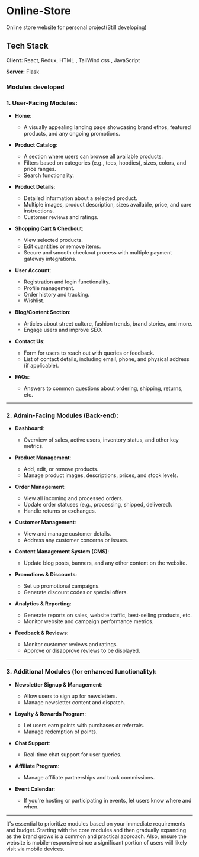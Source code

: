 # Online-Store
Online store website for personal project(Still developing)

## Tech Stack

**Client:** React, Redux, HTML , TailWind css , JavaScript

**Server:** Flask

### Modules developed

### **1. User-Facing Modules:**

- **Home**: 
  - A visually appealing landing page showcasing brand ethos, featured products, and any ongoing promotions.

- **Product Catalog**: 
  - A section where users can browse all available products.
  - Filters based on categories (e.g., tees, hoodies), sizes, colors, and price ranges.
  - Search functionality.

- **Product Details**:
  - Detailed information about a selected product.
  - Multiple images, product description, sizes available, price, and care instructions.
  - Customer reviews and ratings.

- **Shopping Cart & Checkout**:
  - View selected products.
  - Edit quantities or remove items.
  - Secure and smooth checkout process with multiple payment gateway integrations.

- **User Account**:
  - Registration and login functionality.
  - Profile management.
  - Order history and tracking.
  - Wishlist.

- **Blog/Content Section**:
  - Articles about street culture, fashion trends, brand stories, and more.
  - Engage users and improve SEO.

- **Contact Us**:
  - Form for users to reach out with queries or feedback.
  - List of contact details, including email, phone, and physical address (if applicable).
  
- **FAQs**:
  - Answers to common questions about ordering, shipping, returns, etc.

---

### **2. Admin-Facing Modules (Back-end)**:

- **Dashboard**:
  - Overview of sales, active users, inventory status, and other key metrics.

- **Product Management**:
  - Add, edit, or remove products.
  - Manage product images, descriptions, prices, and stock levels.

- **Order Management**:
  - View all incoming and processed orders.
  - Update order statuses (e.g., processing, shipped, delivered).
  - Handle returns or exchanges.

- **Customer Management**:
  - View and manage customer details.
  - Address any customer concerns or issues.

- **Content Management System (CMS)**:
  - Update blog posts, banners, and any other content on the website.

- **Promotions & Discounts**:
  - Set up promotional campaigns.
  - Generate discount codes or special offers.

- **Analytics & Reporting**:
  - Generate reports on sales, website traffic, best-selling products, etc.
  - Monitor website and campaign performance metrics.

- **Feedback & Reviews**:
  - Monitor customer reviews and ratings.
  - Approve or disapprove reviews to be displayed.

---

### **3. Additional Modules (for enhanced functionality)**:

- **Newsletter Signup & Management**:
  - Allow users to sign up for newsletters.
  - Manage newsletter content and dispatch.

- **Loyalty & Rewards Program**:
  - Let users earn points with purchases or referrals.
  - Manage redemption of points.

- **Chat Support**:
  - Real-time chat support for user queries.

- **Affiliate Program**:
  - Manage affiliate partnerships and track commissions.

- **Event Calendar**:
  - If you're hosting or participating in events, let users know where and when.

---

It's essential to prioritize modules based on your immediate requirements and budget. Starting with the core modules and then gradually expanding as the brand grows is a common and practical approach. Also, ensure the website is mobile-responsive since a significant portion of users will likely visit via mobile devices.
